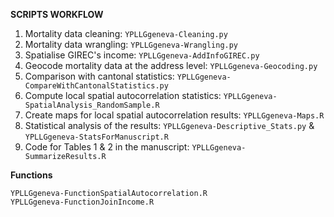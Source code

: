 **SCRIPTS WORKFLOW**

1. Mortality data cleaning: `YPLLGgeneva-Cleaning.py`
2. Mortality data wrangling: `YPLLGgeneva-Wrangling.py`
3. Spatialise GIREC's income: `YPLLGgeneva-AddInfoGIREC.py`
4. Geocode mortality data at the address level: `YPLLGgeneva-Geocoding.py`
5. Comparison with cantonal statistics: `YPLLGgeneva-CompareWithCantonalStatistics.py`
6. Compute local spatial autocorrelation statistics: `YPLLGgeneva-SpatialAnalysis_RandomSample.R`
7. Create maps for local spatial autocorrelation results: `YPLLGgeneva-Maps.R`
8. Statistical analysis of the results: `YPLLGgeneva-Descriptive_Stats.py` & `YPLLGgeneva-StatsForManuscript.R`
9. Code for Tables 1 & 2 in the manuscript: `YPLLGgeneva-SummarizeResults.R`


**Functions**

`YPLLGgeneva-FunctionSpatialAutocorrelation.R`\
`YPLLGgeneva-FunctionJoinIncome.R`
